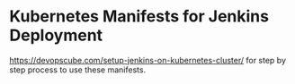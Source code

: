 # Kubernetes Manifests for Jenkins Deployment

 https://devopscube.com/setup-jenkins-on-kubernetes-cluster/ for step by step process to use these manifests.
